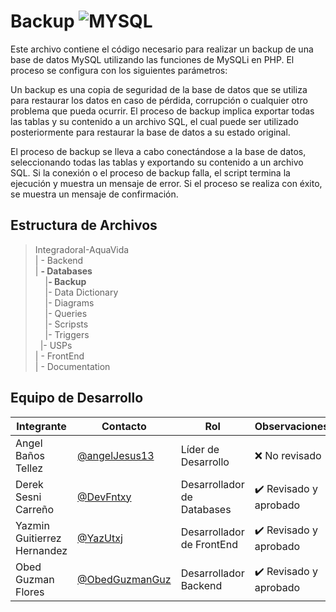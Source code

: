 # Backup ![MYSQL](https://img.shields.io/badge/MySQL-00000F?style=for-the-badge&logo=mysql&logoColor=white)

Este archivo contiene el código necesario para realizar un backup de una base de datos MySQL utilizando las funciones de MySQLi en PHP. El proceso se configura con los siguientes parámetros:

Un backup es una copia de seguridad de la base de datos que se utiliza para restaurar los datos en caso de pérdida, corrupción o cualquier otro problema que pueda ocurrir. El proceso de backup implica exportar todas las tablas y su contenido a un archivo SQL, el cual puede ser utilizado posteriormente para restaurar la base de datos a su estado original.

El proceso de backup se lleva a cabo conectándose a la base de datos, seleccionando todas las tablas y exportando su contenido a un archivo SQL. Si la conexión o el proceso de backup falla, el script termina la ejecución y muestra un mensaje de error. Si el proceso se realiza con éxito, se muestra un mensaje de confirmación.

## Estructura de Archivos

> IntegradoraI-AquaVida<br>
> | - Backend <br> 
> | **- Databases**<br>
&nbsp;&nbsp;&nbsp;&nbsp;|**- Backup**<br>
&nbsp;&nbsp;&nbsp;&nbsp;|- Data Dictionary<br>
&nbsp;&nbsp;&nbsp;&nbsp;|- Diagrams<br>
&nbsp;&nbsp;&nbsp;&nbsp;|- Queries<br>
&nbsp;&nbsp;&nbsp;&nbsp;|- Scripsts<br>
&nbsp;&nbsp;&nbsp;&nbsp;|- Triggers<br>
&nbsp;&nbsp;|- USPs<br>
> | - FrontEnd <br>
> | - Documentation<br>


## Equipo de Desarrollo

|Integrante|Contacto|Rol|Observaciones|
|------------|--------|---|---|
|Angel Baños Tellez|[@angelJesus13](https://github.com/angelJesus13)|Líder de Desarrollo|❌ No revisado|
|Derek Sesni Carreño|[@DevFntxy](https://github.com/DevFntxy)|Desarrollador de Databases|✔️  Revisado y aprobado|
|Yazmin Guitierrez Hernandez|[@YazUtxj](https://github.com/YazUtxj)|Desarrollador de FrontEnd|✔️  Revisado y aprobado|
|Obed Guzman Flores|[@ObedGuzmanGuz](https://github.com/ObedGuzmanGuz)|Desarrollador Backend|✔️  Revisado y aprobado|
